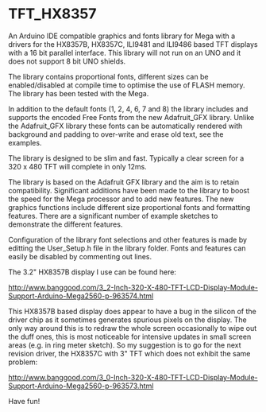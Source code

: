 # TFT_HX8357

An Arduino IDE compatible graphics and fonts library for Mega with a drivers for the HX8357B, HX8357C, ILI9481 and ILI9486 based TFT displays with a 16 bit parallel interface. This library will not run on an UNO and it does not support 8 bit UNO shields.

The library contains proportional fonts, different sizes can be enabled/disabled at compile time to optimise the use of FLASH memory.  The library has been tested with the Mega.

In addition to the default fonts (1, 2, 4, 6, 7 and 8) the library includes and supports the encoded Free Fonts from the new Adafruit_GFX library.  Unlike the Adafruit_GFX library these fonts can be automatically rendered with background and padding to over-write and erase old text, see the examples.

The library is designed to be slim and fast. Typically a clear screen for a 320 x 480 TFT will complete in only 12ms.

The library is based on the Adafruit GFX library and the aim is to retain compatibility. Significant additions have been made to the library to boost the speed for the Mega processor and to add new features. The new graphics functions include different size proportional fonts and formatting features. There are a significant number of example sketches to demonstrate the different features.

Configuration of the library font selections and other features is made by editting the User_Setup.h file in the library folder.  Fonts and features can easily be disabled by commenting out lines.

The 3.2" HX8357B display I use can be found here:

http://www.banggood.com/3_2-Inch-320-X-480-TFT-LCD-Display-Module-Support-Arduino-Mega2560-p-963574.html

This HX8357B based display does appear to have a bug in the silicon of the driver chip as it sometimes generates spurious pixels on the display. The only way around this is to redraw the whole screen occasionally to wipe out the duff ones, this is most noticeable for intensive updates in small screen areas (e.g. in ring meter sketch). So my suggestion is to go for the next revision driver, the HX8357C with 3" TFT which does not exhibit the same problem:

http://www.banggood.com/3_0-Inch-320-X-480-TFT-LCD-Display-Module-Support-Arduino-Mega2560-p-963573.html

Have fun!
